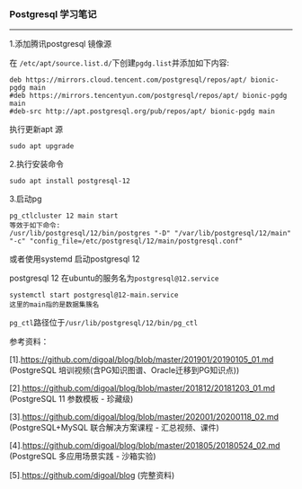 ### Postgresql 学习笔记

---





1.添加腾讯postgresql 镜像源

在 `/etc/apt/source.list.d/`下创建`pgdg.list`并添加如下内容:

```
deb https://mirrors.cloud.tencent.com/postgresql/repos/apt/ bionic-pgdg main
#deb https://mirrors.tencentyun.com/postgresql/repos/apt/ bionic-pgdg main
#deb-src http://apt.postgresql.org/pub/repos/apt/ bionic-pgdg main
```

执行更新apt 源

```
sudo apt upgrade
```

2.执行安装命令

```
sudo apt install postgresql-12
```

3.启动pg

```
pg_ctlcluster 12 main start
等效于如下命令:
/usr/lib/postgresql/12/bin/postgres "-D" "/var/lib/postgresql/12/main" "-c" "config_file=/etc/postgresql/12/main/postgresql.conf"

```

或者使用systemd 启动postgresql 12

postgresql 12 在ubuntu的服务名为`postgresql@12.service`

```
systemctl start postgresql@12-main.service
这里的main指的是数据集簇名
```

`pg_ctl`路径位于`/usr/lib/postgresql/12/bin/pg_ctl`



参考资料：

[1].https://github.com/digoal/blog/blob/master/201901/20190105_01.md (PostgreSQL 培训视频(含PG知识图谱、Oracle迁移到PG知识点))

[2].https://github.com/digoal/blog/blob/master/201812/20181203_01.md (PostgreSQL 11 参数模板 - 珍藏级)

[3].https://github.com/digoal/blog/blob/master/202001/20200118_02.md (PostgreSQL+MySQL 联合解决方案课程 - 汇总视频、课件)

[4].https://github.com/digoal/blog/blob/master/201805/20180524_02.md (PostgreSQL 多应用场景实践 - 沙箱实验)



[5].https://github.com/digoal/blog (完整资料)